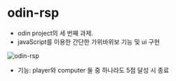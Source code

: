 # odin-rsp

- odin project의 세 번째 과제.
- javaScript를 이용한 간단한 가위바위보 기능 및 ui 구현

![odin-rsp](https://github.com/JiWoo-Yoo/odin-rsp/assets/145994347/8c1639e2-5bed-41b2-8c12-21c3a252fe7c)

- 기능: player와 computer 둘 중 하나라도 5점 달성 시 종료
